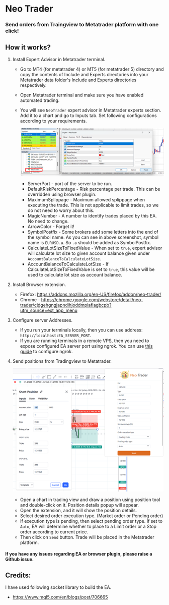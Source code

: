 # Neo Trader
### Send orders from Traingview to Metatrader platform with one click!

## How it works?
1. Install Expert Advisor in Metatrader terminal.
    - Go to MT4 (for metatrader 4) or MT5 (for metatrader 5) directory and copy the contents of Include and Experts directories into your Metatrader 
  data folder's Include and Experts directories respectively. 
    - Open Metatrader terminal and make sure you have enabled automated trading.
    - You will see `NeoTrader` expert advisor in Metatrader experts section. Add 
  it to a chart and go to Inputs tab. Set following configurations according to your requirements.

      ![Screenshot of Expert advisor configurations](mt4-expert.png "EA Configurations")

      - ServerPort - port of the server to be run.
      - DefaultRiskPercentage - Risk percentage per trade. This can be overridden using browser plugin.
      - MaximumSplippage - Maximum allowed splippage when executing the trade. This is not applicable to limit trades, 
      so we do not need to worry about this.
      - MagicNumber - A number to identify trades placed by this EA. No need to change.
      - ArrowColor - Forget it!
      - SymbolPostfix - Some brokers add some letters into the end of the symbol name. As you can see
      in above screenshot, symbol name is `EURUSD.a`. So `.a` should be added as SymbolPostfix.  
      - CalculateLotSizeToFixedValue - When set to `true`, expert advisor will calculate lot size to given account balance given under `AccountBalanceToCalculateLotSize`.
      - AccountBalanceToCalculateLotSize - If CalculateLotSizeToFixedValue is set to `true`, this value will be used to calculate lot size as account balance.
2. Install Browser extension.
   - Firefox: https://addons.mozilla.org/en-US/firefox/addon/neo-trader/
   - Chrome - https://chrome.google.com/webstore/detail/neo-trader/cjdgehgngjapndihjoddmpiafiagbcpb?utm_source=ext_app_menu
3. Configure server Addresses.
    - If you run your terminals locally, then you can use address: `http://localhost:EA_SERVER_PORT`.
    - If you are running terminals in a remote VPS, then you need to expose configured EA server port using ngrok. You can use [this guide](REMOTE_SERVER_GUIDE.md) to configure ngrok.
4. Send positions from Tradingview to Metatrader.

    ![tradingview-extension.png](tradingview-extension.png)

   - Open a chart in trading view and draw a position using position tool and double-click on it.
   Position details popup will appear. 
   - Open the extension, and it will show the position details. 
   - Select desired order execution type. (Market order or Pending order)
   - If execution type is pending, then select pending order type. If set to `Auto`, EA will determine whether to place to a Limit order or a Stop order according to current price.
   - Then click on `Send` button. Trade will be placed in the Metatrader platform.

#### If you have any issues regarding EA or browser plugin, please raise a Github issue.

## Credits:
I have used following socket library to build the EA.
- https://www.mql5.com/en/blogs/post/706665
